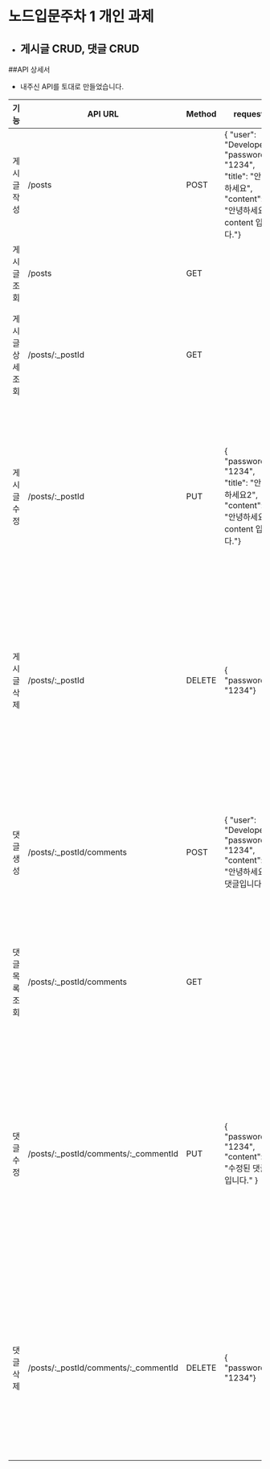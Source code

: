# 노드입문주차 1 개인 과제
- ## 게시글 CRUD, 댓글 CRUD

##API 상세서
- 내주신 API를 토대로 만들었습니다.<br>

| 기능 | API URL | Method | request | response | response(err) |
| --- | --- | --- | --- | --- | --- |
| 게시글 작성 | /posts | POST | {  "user": "Developer",  "password": "1234",  "title": "안녕하세요", "content": "안녕하세요 content 입니다."} | { "message": "게시글을 생성하였습니다."} | # 400 body 또는 params를 입력받지 못한 경우 { message: '데이터 형식이 올바르지 않습니다.' }
| 게시글 조회 | /posts | GET |  | {  "data": [    {      "postId": 62d6d12cd88cadd496a9e54e",     "user": "Developer",      "title": "안녕하세요",      "createdAt": "2022-07-19T15:43:40.266Z"     }  ] }
| 게시글 상세 조회 | /posts/:_postId | GET |  | {  "data": {    "postId": "62d6cb83bb5a517ef2eb83cb",   "user": "Developer",    "title": "안녕하세요",    "content": "안녕하세요 content 입니다.",    "createdAt": "2022-07-19T15:19:31.730Z"  }} | # 400 body 또는 params를 입력받지 못한 경우 { message: '데이터 형식이 올바르지 않습니다.' } |
| 게시글 수정 | /posts/:_postId | PUT | {  "password": "1234",  "title": "안녕하세요2", "content": "안녕하세요 content 입니다."} | {  "message": "게시글을 수정하였습니다."} | # 400 body 또는 params를 입력받지 못한 경우 { message: '데이터 형식이 올바르지 않습니다.' } # 404 _postId에 해당하는 게시글이 존재하지 않을 경우 { message: '게시글 조회에 실패하였습니다.' } |
| 게시글 삭제 | /posts/:_postId | DELETE | {  "password": "1234"} | {  "message": "게시글을 삭제하였습니다."} | # 400 body 또는 params를 입력받지 못한 경우 { message: '데이터 형식이 올바르지 않습니다.' } # 404 _postId에 해당하는 게시글이 존재하지 않을 경우 { message: '게시글 조회에 실패하였습니다.' } |
| 댓글 생성 | /posts/:_postId/comments | POST | { "user": "Developer",  "password": "1234",  "content": "안녕하세요 댓글입니다."} | {  "message": "댓글을 생성하였습니다."} | # 400 body의 content를 입력받지 못한 경우 { message: '댓글 내용을 입력해주세요.' } # 400 body 또는 params를 입력받지 못한 경우 { message: '데이터 형식이 올바르지 않습니다.' } |
| 댓글 목록 조회 |  /posts/:_postId/comments | GET |  | {  "data": [    {      "commentId": "62d6d3fd30b5ca5442641b94",     "user": "Developer",      "content": "수정된 댓글입니다.",      "createdAt": "2022-07-19T15:55:41.490Z"   }  ] } | # 400 body 또는 params를 입력받지 못한 경우 { message: '데이터 형식이 올바르지 않습니다.' } |
| 댓글 수정 | /posts/:_postId/comments/:_commentId | PUT | { "password": "1234",  "content": "수정된 댓글입니다." } | {  "message": "댓글을 수정하였습니다."} | # 400 body의 content를 입력받지 못한 경우 { message: '댓글 내용을 입력해주세요.' } # 400 body 또는 params를 입력받지 못한 경우 { message: '데이터 형식이 올바르지 않습니다.' } # 404 _commentId에 해당하는 댓글이 존재하지 않을 경우 { message: '댓글 조회에 실패하였습니다. } |
| 댓글 삭제 | /posts/:_postId/comments/:_commentId | DELETE | { "password": "1234"} | {  "message": "댓글을 삭제하였습니다."} | # 400 body 또는 params를 입력받지 못한 경우 { message: '데이터 형식이 올바르지 않습니다.' } # 404 _commentId에 해당하는 댓글이 존재하지 않을 경우 { message: '댓글 조회에 실패하였습니다. } |
